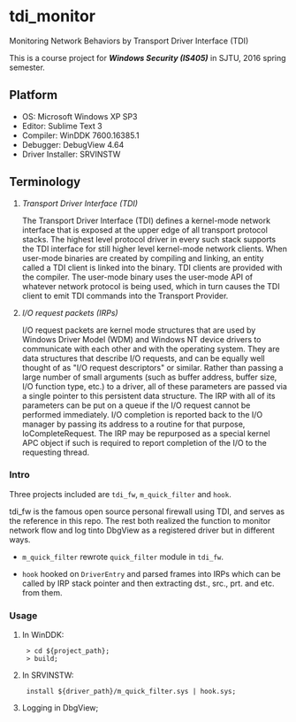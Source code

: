 # tdi_monitor
Monitoring Network Behaviors by Transport Driver Interface (TDI)

This is a course project for ***Windows Security (IS405)*** in SJTU, 2016 spring semester.

## Platform
+ OS:             Microsoft Windows XP SP3
+ Editor:         Sublime Text 3
+ Compiler:       WinDDK 7600.16385.1
+ Debugger:       DebugView 4.64
+ Driver Installer: SRVINSTW

## Terminology
1. *Transport Driver Interface (TDI)*
    
    The Transport Driver Interface (TDI) defines a kernel-mode network interface that is exposed at the upper edge of all transport protocol stacks. The highest level protocol driver in every such stack supports the TDI interface for still higher level kernel-mode network clients. When user-mode binaries are created by compiling and linking, an entity called a TDI client is linked into the binary. TDI clients are provided with the compiler. The user-mode binary uses the user-mode API of whatever network protocol is being used, which in turn causes the TDI client to emit TDI commands into the Transport Provider.

2. *I/O request packets (IRPs)*
    
    I/O request packets are kernel mode structures that are used by Windows Driver Model (WDM) and Windows NT device drivers to communicate with each other and with the operating system. They are data structures that describe I/O requests, and can be equally well thought of as "I/O request descriptors" or similar. Rather than passing a large number of small arguments (such as buffer address, buffer size, I/O function type, etc.) to a driver, all of these parameters are passed via a single pointer to this persistent data structure. The IRP with all of its parameters can be put on a queue if the I/O request cannot be performed immediately. I/O completion is reported back to the I/O manager by passing its address to a routine for that purpose, IoCompleteRequest. The IRP may be repurposed as a special kernel APC object if such is required to report completion of the I/O to the requesting thread.

### Intro
Three projects included are `tdi_fw`, `m_quick_filter` and `hook`. 

tdi_fw is the famous open source personal firewall using TDI, and serves as the reference in this repo. The rest both realized the function to monitor network flow and log tinto DbgView as a registered driver but in different ways.

+ `m_quick_filter` rewrote `quick_filter` module in `tdi_fw`.

+ `hook` hooked on `DriverEntry` and parsed frames into IRPs which can be called by IRP stack pointer and then extracting dst., src., prt. and etc. from them.

### Usage
1. In WinDDK:
 
        > cd ${project_path};
        > build;

2. In SRVINSTW:  

        install ${driver_path}/m_quick_filter.sys | hook.sys;

3. Logging in DbgView;


